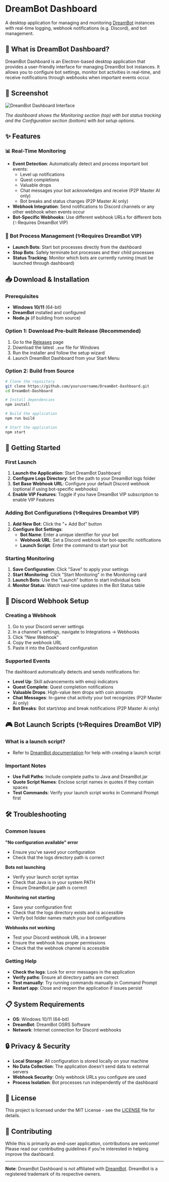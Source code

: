 # DreamBot Dashboard

A desktop application for managing and monitoring [DreamBot](https://dreambot.org/) instances with real-time logging, webhook notifications (e.g. Discord), and bot management.

## 🎯 What is DreamBot Dashboard?

DreamBot Dashboard is an Electron-based desktop application that provides a user-friendly interface for managing DreamBot bot instances. It allows you to configure bot settings, monitor bot activities in real-time, and receive notifications through webhooks when important events occur.

## 📸 Screenshot

![DreamBot Dashboard Interface](images/dashboard_screenshot.png)

_The dashboard shows the Monitoring section (top) with bot status tracking and the Configuration section (bottom) with bot setup options._

## ✨ Features

### 📊 Real-Time Monitoring

- **Event Detection**: Automatically detect and process important bot events:
  - Level up notifications
  - Quest completions
  - Valuable drops
  - Chat messages your bot acknowledges and receive (P2P Master AI only)
  - Bot breaks and status changes (P2P Master AI only)
- **Webhook Integration**: Send notifications to Discord channels or any other webhook when events occur
- **Bot-Specific Webhooks**: Use different webhook URLs for different bots (✨Requires DreamBot VIP)

### 🚀 Bot Process Management (✨Requires DreamBot VIP)

- **Launch Bots**: Start bot processes directly from the dashboard
- **Stop Bots**: Safely terminate bot processes and their child processes
- **Status Tracking**: Monitor which bots are currently running (must be launched through dashboard)

## 📥 Download & Installation

### Prerequisites

- **Windows 10/11** (64-bit)
- **DreamBot** installed and configured
- **Node.js** (if building from source)

### Option 1: Download Pre-built Release (Recommended)

1. Go to the [Releases](https://github.com/yourusername/DreamBot-Dashboard/releases) page
2. Download the latest `.exe` file for Windows
3. Run the installer and follow the setup wizard
4. Launch DreamBot Dashboard from your Start Menu

### Option 2: Build from Source

```bash
# Clone the repository
git clone https://github.com/yourusername/DreamBot-Dashboard.git
cd DreamBot-Dashboard

# Install dependencies
npm install

# Build the application
npm run build

# Start the application
npm start
```

## 🚀 Getting Started

### First Launch

1. **Launch the Application**: Start DreamBot Dashboard
2. **Configure Logs Directory**: Set the path to your DreamBot logs folder
3. **Set Base Webhook URL**: Configure your default Discord webhook (optional if using bot-specific webhooks)
4. **Enable VIP Features**: Toggle if you have DreamBot VIP subscription to enable VIP Features

### Adding Bot Configurations (✨Requires Dreambot VIP)

1. **Add New Bot**: Click the "+ Add Bot" button
2. **Configure Bot Settings**:
   - **Bot Name**: Enter a unique identifier for your bot
   - **Webhook URL**: Set a Discord webhook for bot-specific notifications
   - **Launch Script**: Enter the command to start your bot

### Starting Monitoring

1. **Save Configuration**: Click "Save" to apply your settings
2. **Start Monitoring**: Click "Start Monitoring" in the Monitoring card
3. **Launch Bots**: Use the "Launch" button to start individual bots
4. **Monitor Status**: Watch real-time updates in the Bot Status table

## 🔗 Discord Webhook Setup

### Creating a Webhook

1. Go to your Discord server settings
2. In a channel's settings, navigate to Integrations → Webhooks
3. Click "New Webhook"
4. Copy the webhook URL
5. Paste it into the Dashboard configuration

### Supported Events

The dashboard automatically detects and sends notifications for:

- **Level Up**: Skill advancements with emoji indicators
- **Quest Complete**: Quest completion notifications
- **Valuable Drops**: High-value item drops with coin amounts
- **Chat Messages**: In-game chat activity your bot recognizes (P2P Master Ai only)
- **Bot Breaks**: Bot start/stop and break notifications (P2P Master Ai only)

## 🎮 Bot Launch Scripts (✨Requires DreamBot VIP)

### What is a launch script?

- Refer to [DreamBot documentation](https://dreambot.org/guides/user-guide/quickstart/) for help with creating a launch script

### Important Notes

- **Use Full Paths**: Include complete paths to Java and DreamBot.jar
- **Quote Script Names**: Enclose script names in quotes if they contain spaces
- **Test Commands**: Verify your launch script works in Command Prompt first

## 🛠️ Troubleshooting

### Common Issues

**"No configuration available" error**

- Ensure you've saved your configuration
- Check that the logs directory path is correct

**Bots not launching**

- Verify your launch script syntax
- Check that Java is in your system PATH
- Ensure DreamBot.jar path is correct

**Monitoring not starting**

- Save your configuration first
- Check that the logs directory exists and is accessible
- Verify bot folder names match your bot configurations

**Webhooks not working**

- Test your Discord webhook URL in a browser
- Ensure the webhook has proper permissions
- Check that the webhook channel is accessible

### Getting Help

- **Check the logs**: Look for error messages in the application
- **Verify paths**: Ensure all directory paths are correct
- **Test manually**: Try running commands manually in Command Prompt
- **Restart app**: Close and reopen the application if issues persist

## 📋 System Requirements

- **OS**: Windows 10/11 (64-bit)
- **DreamBot**: DreamBot OSRS Software
- **Network**: Internet connection for Discord webhooks

## 🔒 Privacy & Security

- **Local Storage**: All configuration is stored locally on your machine
- **No Data Collection**: The application doesn't send data to external servers
- **Webhook Security**: Only webhook URLs you configure are used
- **Process Isolation**: Bot processes run independently of the dashboard

## 📝 License

This project is licensed under the MIT License - see the [LICENSE](LICENSE) file for details.

## 🤝 Contributing

While this is primarily an end-user application, contributions are welcome! Please read our contributing guidelines if you're interested in helping improve the dashboard.

---

**Note**: DreamBot Dashboard is not affiliated with [DreamBot](https://dreambot.org/). DreamBot is a registered trademark of its respective owners.

